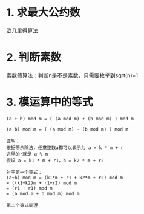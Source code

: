 # 1. 求最大公约数

欧几里得算法

# 2. 判断素数

素数筛算法：判断n是不是素数，只需要枚举到sqrt(n)+1

# 3. 模运算中的等式

`(a + b) mod m = ( (a mod m) + (b mod m) ) mod m`

`(a·b) mod m = ( (a mod m) · (b mod m) ) mod m`

```
证明：
根据带余除法，任意整数a都可以表示为 a = k * m + r
这里的r就是 a % m
假设 a = k1 * m + r1，b = k2 * m + r2

对于第一个等式：
(a+b) mod m = (k1*m + r1 + k2*m + r2) mod m
= ((k1+k2)m + r1+r2) mod m
= (r1 + r1) mod m
= (a mod m + b mod m) mod m

第二个等式同理
```

